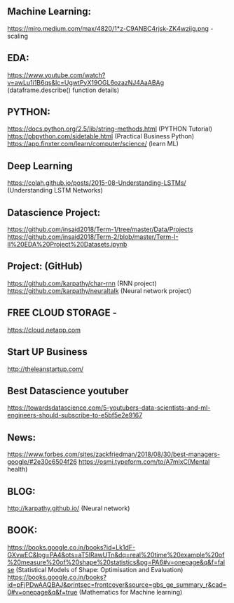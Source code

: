 
Machine Learning:
----------------
https://miro.medium.com/max/4820/1*z-C9ANBC4rjsk-ZK4wzijg.png  -scaling

EDA:
----
https://www.youtube.com/watch?v=awLu1i1B6qs&lc=UgwtPyX19OGL6ozazNJ4AaABAg (dataframe.describe() function details)

PYTHON:
--------
https://docs.python.org/2.5/lib/string-methods.html (PYTHON Tutorial)</br>
https://pbpython.com/sidetable.html (Practical Business Python)</br>
https://app.finxter.com/learn/computer/science/ (learn ML)

Deep Learning
-------------
https://colah.github.io/posts/2015-08-Understanding-LSTMs/ (Understanding LSTM Networks)


Datascience Project:
--------------------
https://github.com/insaid2018/Term-1/tree/master/Data/Projects </br>
https://github.com/insaid2018/Term-2/blob/master/Term-I-II%20EDA%20Project%20Datasets.ipynb

Project: (GitHub)
-------
https://github.com/karpathy/char-rnn (RNN project) </br>
https://github.com/karpathy/neuraltalk (Neural network project)

FREE CLOUD STORAGE -
------------------
https://cloud.netapp.com

Start UP Business
-----------------
http://theleanstartup.com/

Best Datascience youtuber
-------------------------
https://towardsdatascience.com/5-youtubers-data-scientists-and-ml-engineers-should-subscribe-to-e5bf5e2e9167


News:
----
https://www.forbes.com/sites/zackfriedman/2018/08/30/best-managers-google/#2e30c6504f26
https://osmi.typeform.com/to/A7mlxC(Mental health)

BLOG:
----
http://karpathy.github.io/ (Neural network)

BOOK:
-----

https://books.google.co.in/books?id=Lk1dF-GXvwEC&lpg=PA4&ots=aT5lRawUTn&dq=real%20time%20example%20of%20measure%20of%20shape%20statistics&pg=PA6#v=onepage&q&f=false (Statistical Models of Shape: Optimisation and Evaluation)
https://books.google.co.in/books?id=pFjPDwAAQBAJ&printsec=frontcover&source=gbs_ge_summary_r&cad=0#v=onepage&q&f=true (Mathematics for Machine learning)
